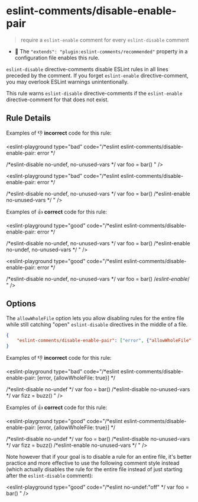 # eslint-comments/disable-enable-pair

> require a `eslint-enable` comment for every `eslint-disable` comment

- 🌟 The `"extends": "plugin:eslint-comments/recommended"` property in a configuration file enables this rule.

`eslint-disable` directive-comments disable ESLint rules in all lines preceded by the comment.
If you forget `eslint-enable` directive-comment, you may overlook ESLint warnings unintentionally.

This rule warns `eslint-disable` directive-comments if the `eslint-enable` directive-comment for that does not exist.

## Rule Details

Examples of :-1: **incorrect** code for this rule:

<eslint-playground type="bad" code="/*eslint eslint-comments/disable-enable-pair: error */

/*eslint-disable no-undef, no-unused-vars */
var foo = bar()
" />

<eslint-playground type="bad" code="/*eslint eslint-comments/disable-enable-pair: error */

/*eslint-disable no-undef, no-unused-vars */
var foo = bar()
/*eslint-enable no-unused-vars */
" />

Examples of :+1: **correct** code for this rule:

<eslint-playground type="good" code="/*eslint eslint-comments/disable-enable-pair: error */

/*eslint-disable no-undef, no-unused-vars */
var foo = bar()
/*eslint-enable no-undef, no-unused-vars */
" />

<eslint-playground type="good" code="/*eslint eslint-comments/disable-enable-pair: error */

/*eslint-disable no-undef, no-unused-vars */
var foo = bar()
/*eslint-enable*/
" />

## Options

The `allowWholeFile` option lets you allow disabling rules for the entire file while still catching "open" `eslint-disable` directives in the middle of a file.

```json
{
    "eslint-comments/disable-enable-pair": ["error", {"allowWholeFile": true}]
}
```

Examples of :-1: **incorrect** code for this rule:

<eslint-playground type="bad" code="/*eslint eslint-comments/disable-enable-pair: [error, {allowWholeFile: true}] */

/*eslint-disable no-undef */
var foo = bar()
/*eslint-disable no-unused-vars */
var fizz = buzz()
" />

Examples of :+1: **correct** code for this rule:

<eslint-playground type="good" code="/*eslint eslint-comments/disable-enable-pair: [error, {allowWholeFile: true}] */

/*eslint-disable no-undef */
var foo = bar()
/*eslint-disable no-unused-vars */
var fizz = buzz()
/*eslint-enable no-unused-vars */
" />

Note however that if your goal is to disable a rule for an entire file, it's better practice and more effective to use the following comment style instead (which actually disables the rule for the entire file instead of just starting after the `eslint-disable` comment):

<eslint-playground type="good" code="/*eslint no-undef:"off" */
var foo = bar()
" />
